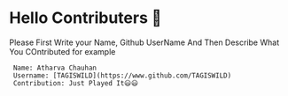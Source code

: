 # Hello Contributers 🤪

Please First Write your Name, Github UserName And Then Describe What You COntributed
for example 
```
 Name: Atharva Chauhan
 Username: [TAGISWILD](https://www.github.com/TAGISWILD)
 Contribution: Just Played It😃😃
```
